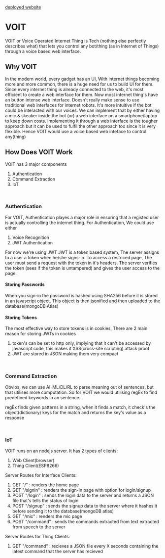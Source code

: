 [deployed website](http://voit-beta.herokuapp.com/)

# VOIT

VOIT or Voice Operated Internet Thing is Tech (nothing else perfectly describes what) that lets you control any bot/thing (as in Internet of Things) through a voice based web interface.

## Why VOIT

In the modern world, every gadget has an UI,
With internet things becoming more and more common, there is a huge need for us to build UI for them.
Since every internet thing is already connected to the web, it's most efficient to create a web interface for them.
Now most internet thing's have an button intense web interface. Doesn't really make sense to use traditional web interfaces for internet robots.
It's more intuitive if the bot could be interacted with our voices.
We can implement that by either having a mic & skeaker inside the bot (or) a web interface on a smartphone/laptop to keep down costs.
Implementing it through a web interface is the tougher approach but it can be used to fulfil the other approach too since it is very flexible.
Hence VOIT would use a voice based web inteface to control any(thing)

## How Does VOIT Work

VOIT has 3 major components

1. Authentication
2. Command Extraction
3. IoT

</br>

### Authentication

For VOIT, Authentication playes a major role in ensuring that a registed user is actually controlling the internet thing.
For Authentication, We could use either

1. Voice Recognition
2. JWT Authentication

For now we're using JWT
JWT is a token based system, The server assigns to a user a token when he/she signs-in.
To access a restriced page, The user must send a request with the token in it's headers.
The server verifies the token (sees if the token is untampered) and gives the user access to the page.

#### Storing Passwords

When you sign-in the password is hashed using SHA256 before it is stored in an javascript object.
This object is then jsonified and then uploaded to the database(mongoDB Atlas)

#### Storing Tokens

The most effective way to store tokens is in cookies,
There are 2 main reason for storing JWTs in cookies

1. token's can be set to http only, implying that it can't be accessed by javascript code, this makes it XSS(cross-site scripting) attack proof
2. JWT are stored in JSON making them very compact

</br>

### Command Extraction

Obvios, we can use AI-ML/DL/RL to parse meaning out of sentences, but that utilises more computation.
So for VOIT we would utilising regEx to find predefined keywords in an sentence.

regEx finds given patterns in a string, when it finds a match, it check's the object(dictionary) keys for the match and returns the key's value as a response

</br>

### IoT

VOIT runs on an nodejs server. It has 2 types of clients:

1. Web Client(browser)
2. Thing Client(ESP8266)

Server Routes for Interface Clients:

1. GET "/" : renders the home page
2. GET "/signin" : renders the sign-in page with option for login/signup
3. POST "/login" : sends the login data to the server and returns a JSON file that's tells the status of login
4. POST "/signup" : sends the signup data to the server where it hashes it before sending it to the database(mongoDB atlas)
5. GET "/mic" : renders the mic page
6. POST "/command" : sends the commands extracted from text extracted from speech to the server

Server Routes for Thing Clients:

1. GET "/command" : recieves a JSON file every X seconds containing the latest command that the server has recieved
